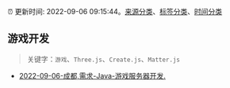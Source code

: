 :alarm_clock: 更新时间: 2022-09-06 09:15:44。[来源分类](../README.md)、[标签分类](../TAGS.md)、[时间分类](../TIMELINE.md)

## 游戏开发


> 关键字：`游戏`、`Three.js`、`Create.js`、`Matter.js`



- [2022-09-06-成都,需求-Java-游戏服务器开发.](https://www.v2ex.com/t/878093) 